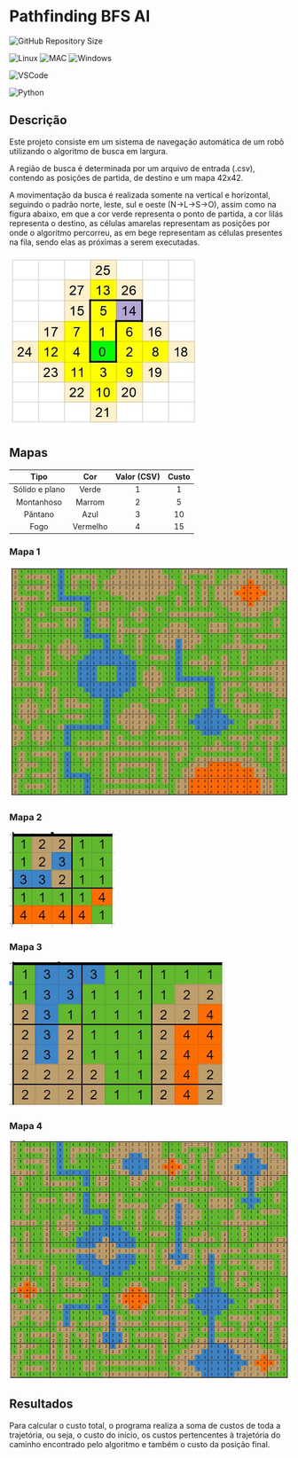 # Pathfinding BFS AI
![GitHub Repository Size](https://img.shields.io/github/repo-size/h-ssiqueira/pathfinding-BFS-AI?label=Repository%20Size&style=for-the-badge)

![Linux](https://img.shields.io/badge/Linux-FCC624?style=for-the-badge&logo=linux&logoColor=black)
![MAC](https://img.shields.io/badge/MAC-000000?style=for-the-badge&logo=macos&logoColor=white)
![Windows](https://img.shields.io/badge/Windows-0078D6?style=for-the-badge&logo=windows&logoColor=white)

![VSCode](https://img.shields.io/badge/Visual_Studio_Code-0078D4?style=for-the-badge&logo=visual%20studio%20code&logoColor=white)

![Python](https://img.shields.io/badge/Python-3776AB?style=for-the-badge&logo=python&logoColor=white)

## Descrição

Este projeto consiste em um sistema de navegação automática de um robô utilizando o algoritmo de busca em largura.

A região de busca é determinada por um arquivo de entrada (.csv), contendo as posições de partida, de destino e um mapa 42x42.

A movimentação da busca é realizada somente na vertical e horizontal, seguindo o padrão norte, leste, sul e oeste (N->L->S->O), assim como na figura abaixo, em que a cor verde representa o ponto de partida, a cor lilás representa o destino, as células amarelas representam as posições por onde o algoritmo percorreu, as em bege representam as células presentes na fila, sendo elas as próximas a serem executadas.

![FuncionamentoDoAlgoritmo](imgs/algoritmo.jpg)

## Mapas

Tipo | Cor | Valor (CSV) | Custo
:---: | :---: | :---: | :---:
Sólido e plano | Verde | 1 | 1
Montanhoso | Marrom | 2 | 5
Pântano | Azul | 3 | 10
Fogo | Vermelho | 4 | 15

### Mapa 1
![Exemplo1](/imgs/mapa1.jpg)

### Mapa 2
![Exemplo2](/imgs/mapa2.jpg)

### Mapa 3
![Exemplo3](/imgs/mapa3.jpg)

### Mapa 4
![Exemplo4](/imgs/mapa4.jpg)

## Resultados

Para calcular o custo total, o programa realiza a soma de custos de toda a trajetória, ou seja, o custo do início, os custos pertencentes à trajetória do caminho encontrado pelo algoritmo e também o custo da posição final.